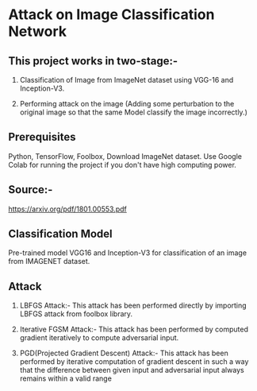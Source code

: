 # Attack on Image Classification Network

## This project works in two-stage:-
1. Classification of Image from ImageNet dataset using VGG-16 and Inception-V3.

2. Performing attack on the image (Adding some perturbation to the original image so that the same Model classify the image incorrectly.)


## Prerequisites
Python, TensorFlow, Foolbox, Download ImageNet dataset.
Use Google Colab for running the project if you don't have high computing power.

## Source:-
https://arxiv.org/pdf/1801.00553.pdf

## Classification Model
Pre-trained model VGG16 and Inception-V3 for classification of an image from IMAGENET dataset.

## Attack
1. LBFGS Attack:-
This attack has been performed directly by importing LBFGS attack from foolbox library.

2. Iterative FGSM Attack:-
This attack has been performed by computed gradient iteratively to compute adversarial input.

3. PGD(Projected Gradient Descent) Attack:-
 This attack has been performed by iterative computation of gradient descent in such a way that the difference between given input and adversarial input always remains within a valid range
